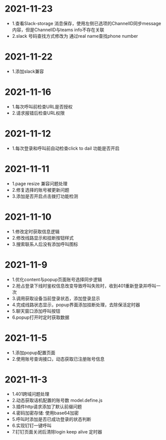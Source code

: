 # 2021-11-23

- 1.查看Slack-storage 消息保存，使用左侧已选项的ChannelID同步message内容，但是ChannelID与teams info不存在关联
- 2.slack 号码查找方式修改为 通过real name查找phone number

# 2021-11-22

- 1.添加slack兼容

# 2021-11-16

- 1.每次呼叫前检查URL是否授权
- 2.请求报错后检查URL权限

# 2021-11-12

- 1.每次登录和呼叫前自动检查click to dail 功能是否开启

# 2021-11-11

- 1.page resize 兼容问题处理
- 2.修复选择的账号被更新问题
- 3.添加是否开启点击拨打功能检测

# 2021-11-10

- 1.修改定时获取信息逻辑
- 2.修改线路显示和挂断按钮样式
- 3.搜索联系人后没有添加呼叫图标

# 2021-11-9

- 1.优化content与popup页面账号选择同步逻辑  
- 2.抢占登录下线时鉴权信息改变导致呼叫失败时，收到401重新登录并呼叫一次  
- 3.调用获取设备当前登录状态，添加登录显示  
- 4.完成线路状态显示，popup界面添加挂断处理，去除保活定时器
- 5.聊天窗口添加呼叫按钮
- 6.popup打开时定时获取数据

# 2021-11-5

- 1.添加popup配置页面
- 2.使用账号查询接口，动态获取已注册账号信息

# 2021-11-3

- 1.401跨域问题处理
- 2.动态获取话机配置的账号数 model.define.js 
- 3.插件http请求添加了默认前缀问题  
- 4.密码加密存储: 使用base64加密  
- 5.呼叫时添加是否已成功登录的状态判断 
- 6.实现钉钉一键呼叫
- 7.钉钉页面关闭后清除login keep alive 定时器
